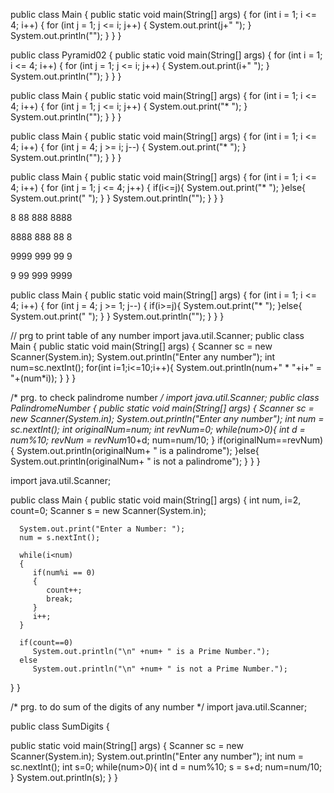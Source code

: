public class Main {
 public static void main(String[] args) {
  for (int i = 1; i <= 4; i++) {
   for (int j = 1; j <= i; j++) {
    System.out.print(j+" ");
   }
   System.out.println("");
  }
 }
}

public class Pyramid02 {
 public static void main(String[] args) {
  for (int i = 1; i <= 4; i++) {
   for (int j = 1; j <= i; j++) {
    System.out.print(i+" ");
   }
   System.out.println("");
  }
 }
}


public class Main {
 public static void main(String[] args) {
  for (int i = 1; i <= 4; i++) {
   for (int j = 1; j <= i; j++) {
    System.out.print("* ");
   }
   System.out.println("");
  }
 }
}


public class Main {
 public static void main(String[] args) {
  for (int i = 1; i <= 4; i++) {
   for (int j = 4; j >= i; j--) {
    System.out.print("* ");
   }
   System.out.println("");
  }
 }
}

public class Main {
 public static void main(String[] args) {
  for (int i = 1; i <= 4; i++) {
   for (int j = 1; j <= 4; j++) {
    if(i<=j){
     System.out.print("* ");
    }else{
     System.out.print("  ");
    }
   }
   System.out.println("");
  }
 }
}





8
88
888
8888

8888
888
88
8

9999
 999
  99
   9

   9
  99
 999
9999



public class Main {
 public static void main(String[] args) {
  for (int i = 1; i <= 4; i++) {
   for (int j = 4; j >= 1; j--) {
    if(i>=j){
     System.out.print("* ");
    }else{
     System.out.print("  ");
    }
   }
   System.out.println("");
  }
 }
}






// prg to print table of any number
import java.util.Scanner;
public class Main {
 public static void main(String[] args) {
  Scanner sc = new Scanner(System.in);
  System.out.println("Enter any number");
  int num=sc.nextInt();
  for(int i=1;i<=10;i++){
   System.out.println(num+" * "+i+" = "+(num*i));
  }
 }
}



/*  prg. to check palindrome number  */
import java.util.Scanner;
public class PalindromeNumber {
 public static void main(String[] args) {
  Scanner sc = new Scanner(System.in);
  System.out.println("Enter any number");
  int num = sc.nextInt();
  int originalNum=num;
  int revNum=0;
  while(num>0){
   int d = num%10;
   revNum = revNum*10+d;
   num=num/10;
  }
  if(originalNum==revNum){
   System.out.println(originalNum+ " is a palindrome");
  }else{
   System.out.println(originalNum+ " is not a palindrome");
  }
 }
}




import java.util.Scanner;

public class Main
{
   public static void main(String[] args)
   {
      int num, i=2, count=0;
      Scanner s = new Scanner(System.in);
      
      System.out.print("Enter a Number: ");
      num = s.nextInt();
      
      while(i<num)
      {
         if(num%i == 0)
         {
            count++;
            break;
         }
         i++;
      }
      
      if(count==0)
         System.out.println("\n" +num+ " is a Prime Number.");
      else
         System.out.println("\n" +num+ " is not a Prime Number.");
   }
}



/*  prg. to do sum of the digits of any number  */
import java.util.Scanner;

public class SumDigits {

 public static void main(String[] args) {
  Scanner sc = new Scanner(System.in);
  System.out.println("Enter any number");
  int num = sc.nextInt();
  int s=0;
  while(num>0){
   int d = num%10;
   s = s+d;
   num=num/10;
  }
  System.out.println(s);
 }
}

